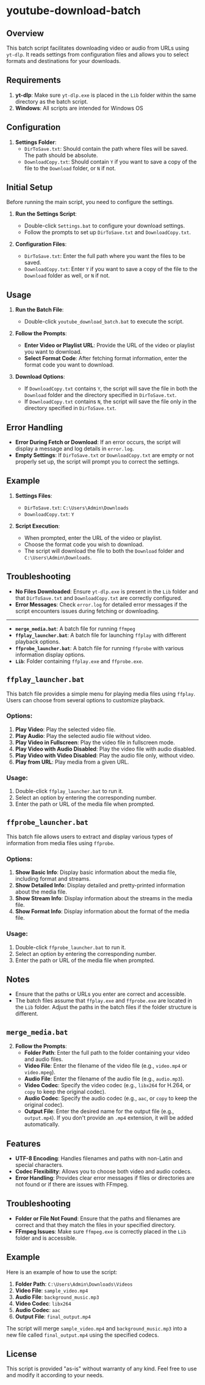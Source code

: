 # youtube-download-batch

## Overview

This batch script facilitates downloading video or audio from URLs using `yt-dlp`. It reads settings from configuration files and allows you to select formats and destinations for your downloads.

## Requirements

1. **yt-dlp**: Make sure `yt-dlp.exe` is placed in the `Lib` folder within the same directory as the batch script.
2. **Windows**: All scripts are intended for Windows OS

## Configuration

1. **Settings Folder**:
   - `DirToSave.txt`: Should contain the path where files will be saved. The path should be absolute.
   - `DownloadCopy.txt`: Should contain `Y` if you want to save a copy of the file to the `Download` folder, or `N` if not.

## Initial Setup

Before running the main script, you need to configure the settings. 

1. **Run the Settings Script**:
   - Double-click `Settings.bat` to configure your download settings.
   - Follow the prompts to set up `DirToSave.txt` and `DownloadCopy.txt`.

2. **Configuration Files**:
   - `DirToSave.txt`: Enter the full path where you want the files to be saved.
   - `DownloadCopy.txt`: Enter `Y` if you want to save a copy of the file to the `Download` folder as well, or `N` if not.

## Usage

1. **Run the Batch File**:
   - Double-click `youtube_download_batch.bat` to execute the script.

2. **Follow the Prompts**:
   - **Enter Video or Playlist URL**: Provide the URL of the video or playlist you want to download.
   - **Select Format Code**: After fetching format information, enter the format code you want to download.

3. **Download Options**:
   - If `DownloadCopy.txt` contains `Y`, the script will save the file in both the `Download` folder and the directory specified in `DirToSave.txt`.
   - If `DownloadCopy.txt` contains `N`, the script will save the file only in the directory specified in `DirToSave.txt`.

## Error Handling

- **Error During Fetch or Download**: If an error occurs, the script will display a message and log details in `error.log`.
- **Empty Settings**: If `DirToSave.txt` or `DownloadCopy.txt` are empty or not properly set up, the script will prompt you to correct the settings.

## Example

1. **Settings Files**:
   - `DirToSave.txt`: `C:\Users\Admin\Downloads`
   - `DownloadCopy.txt`: `Y`

2. **Script Execution**:
   - When prompted, enter the URL of the video or playlist.
   - Choose the format code you wish to download.
   - The script will download the file to both the `Download` folder and `C:\Users\Admin\Downloads`.

## Troubleshooting

- **No Files Downloaded**: Ensure `yt-dlp.exe` is present in the `Lib` folder and that `DirToSave.txt` and `DownloadCopy.txt` are correctly configured.
- **Error Messages**: Check `error.log` for detailed error messages if the script encounters issues during fetching or downloading.

-----

- **`merge_media.bat`**: A batch file for running `ffmpeg`
- **`ffplay_launcher.bat`**: A batch file for launching `ffplay` with different playback options.
- **`ffprobe_launcher.bat`**: A batch file for running `ffprobe` with various information display options.
- **`Lib`**: Folder containing `ffplay.exe` and `ffprobe.exe`.

## `ffplay_launcher.bat`

This batch file provides a simple menu for playing media files using `ffplay`. Users can choose from several options to customize playback.

### Options:

1. **Play Video**: Play the selected video file.
2. **Play Audio**: Play the selected audio file without video.
3. **Play Video in Fullscreen**: Play the video file in fullscreen mode.
4. **Play Video with Audio Disabled**: Play the video file with audio disabled.
5. **Play Video with Video Disabled**: Play the audio file only, without video.
6. **Play from URL**: Play media from a given URL.

### Usage:

1. Double-click `ffplay_launcher.bat` to run it.
2. Select an option by entering the corresponding number.
3. Enter the path or URL of the media file when prompted.

## `ffprobe_launcher.bat`

This batch file allows users to extract and display various types of information from media files using `ffprobe`.

### Options:

1. **Show Basic Info**: Display basic information about the media file, including format and streams.
2. **Show Detailed Info**: Display detailed and pretty-printed information about the media file.
3. **Show Stream Info**: Display information about the streams in the media file.
4. **Show Format Info**: Display information about the format of the media file.

### Usage:

1. Double-click `ffprobe_launcher.bat` to run it.
2. Select an option by entering the corresponding number.
3. Enter the path or URL of the media file when prompted.

## Notes

- Ensure that the paths or URLs you enter are correct and accessible.
- The batch files assume that `ffplay.exe` and `ffprobe.exe` are located in the `Lib` folder. Adjust the paths in the batch files if the folder structure is different.

## `merge_media.bat`

2. **Follow the Prompts**:
   - **Folder Path**: Enter the full path to the folder containing your video and audio files.
   - **Video File**: Enter the filename of the video file (e.g., `video.mp4` or `video.mpeg`).
   - **Audio File**: Enter the filename of the audio file (e.g., `audio.mp3`).
   - **Video Codec**: Specify the video codec (e.g., `libx264` for H.264, or `copy` to keep the original codec).
   - **Audio Codec**: Specify the audio codec (e.g., `aac`, or `copy` to keep the original codec).
   - **Output File**: Enter the desired name for the output file (e.g., `output.mp4`). If you don't provide an `.mp4` extension, it will be added automatically.

## Features

- **UTF-8 Encoding**: Handles filenames and paths with non-Latin and special characters.
- **Codec Flexibility**: Allows you to choose both video and audio codecs.
- **Error Handling**: Provides clear error messages if files or directories are not found or if there are issues with FFmpeg.

## Troubleshooting

- **Folder or File Not Found**: Ensure that the paths and filenames are correct and that they match the files in your specified directory.
- **FFmpeg Issues**: Make sure `ffmpeg.exe` is correctly placed in the `Lib` folder and is accessible.

## Example

Here is an example of how to use the script:

1. **Folder Path**: `C:\Users\Admin\Downloads\Videos`
2. **Video File**: `sample_video.mp4`
3. **Audio File**: `background_music.mp3`
4. **Video Codec**: `libx264`
5. **Audio Codec**: `aac`
6. **Output File**: `final_output.mp4`

The script will merge `sample_video.mp4` and `background_music.mp3` into a new file called `final_output.mp4` using the specified codecs.

## License

This script is provided "as-is" without warranty of any kind. Feel free to use and modify it according to your needs.


